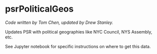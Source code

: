 # psrPoliticalGeos

*Code written by Tom Chen, updated by Drew Stanley.*

 Updates PSR with political geographies like NYC Council, NYS Assembly, etc.

 See Jupyter notebook for specific instructions on where to get this data.

